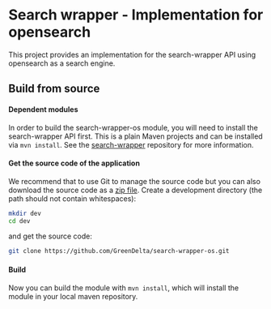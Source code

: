 # Search wrapper - Implementation for opensearch
This project provides an implementation for the search-wrapper API using opensearch as a search engine.

## Build from source

#### Dependent modules
In order to build the search-wrapper-os module, you will need to install the search-wrapper API first.
This is a plain Maven projects and can be installed via `mvn install`. See the
[search-wrapper](https://github.com/GreenDelta/search-wrapper) repository for more
information.

#### Get the source code of the application
We recommend that to use Git to manage the source code but you can also download
the source code as a [zip file](https://github.com/GreenDelta/search-wrapper-os/archive/main.zip).
Create a development directory (the path should not contain whitespaces):

```bash
mkdir dev
cd dev
```

and get the source code:

```bash
git clone https://github.com/GreenDelta/search-wrapper-os.git
```

#### Build
Now you can build the module with `mvn install`, which will install the module in your local maven repository.